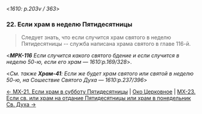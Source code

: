 
<*1610: p.203v / 363*>

### 22. Если храм в неделю Пятидесятницы

> Следует знать, что если случится храм святого в неделю Пятидесятницы -- 
> служба написана храма святого в главе 116-й.

<***МРК-116** Если случится какого святого бдение и если случится в неделю 50-ю, если его храм 
— 1610:p.169/328*>.

<*См. также **Храм-41**: Если же будет храм святого или святой в неделю 50-ю, 
на Сошествие Святого Духа — 1610:p.237/396*>

[← МX-21. Если храм в субботу Пятидесятницы](m_x_021.md)
| [Око Церковное](README.md)
| [МX-23. Если св. или храм на отдание Пятидесятницы или храм в понедельник Св. Духа →](m_x_023.md)
